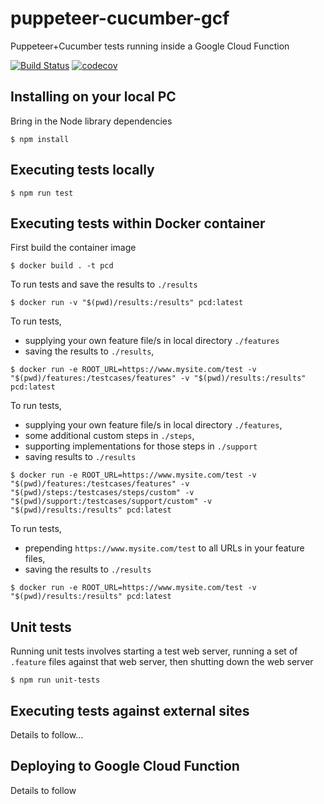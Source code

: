 # puppeteer-cucumber-gcf

Puppeteer+Cucumber tests running inside a Google Cloud Function

[![Build Status](https://dev.azure.com/monch1962/monch1962/_apis/build/status/monch1962.puppeteer-cucumber-gcf?branchName=master)](https://dev.azure.com/monch1962/monch1962/_build/latest?definitionId=4&branchName=master)
[![codecov](https://codecov.io/gh/monch1962/puppeteer-cucumber-gcf/branch/master/graph/badge.svg)](https://codecov.io/gh/monch1962/puppeteer-cucumber-gcf)

## Installing on your local PC

Bring in the Node library dependencies

`$ npm install`

## Executing tests locally

`$ npm run test`

## Executing tests within Docker container

First build the container image

`$ docker build . -t pcd`

To run tests and save the results to `./results`

`$ docker run -v "$(pwd)/results:/results" pcd:latest`

To run tests, 
- supplying your own feature file/s in local directory `./features` 
- saving the results to `./results`,

`$ docker run -e ROOT_URL=https://www.mysite.com/test -v "$(pwd)/features:/testcases/features" -v "$(pwd)/results:/results" pcd:latest`

To run tests, 
- supplying your own feature file/s in local directory `./features`, 
- some additional custom steps in `./steps`, 
- supporting implementations for those steps in `./support` 
- saving results to `./results`

`$ docker run -e ROOT_URL=https://www.mysite.com/test -v "$(pwd)/features:/testcases/features" -v "$(pwd)/steps:/testcases/steps/custom" -v "$(pwd)/support:/testcases/support/custom" -v "$(pwd)/results:/results" pcd:latest`

To run tests, 
- prepending `https://www.mysite.com/test` to all URLs in your feature files, 
- saving the results to `./results`

`$ docker run -e ROOT_URL=https://www.mysite.com/test -v "$(pwd)/results:/results" pcd:latest`

## Unit tests

Running unit tests involves starting a test web server, running a set of `.feature` files against that web server, then shutting down the web server

`$ npm run unit-tests`

## Executing tests against external sites

Details to follow...

## Deploying to Google Cloud Function

Details to follow

